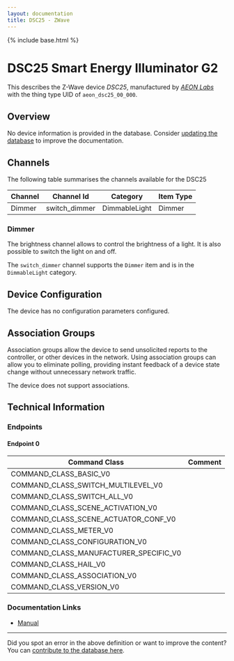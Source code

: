 ```yaml
---
layout: documentation
title: DSC25 - ZWave
---
```


{% include base.html %}

# DSC25 Smart Energy Illuminator G2
This describes the Z-Wave device *DSC25*, manufactured by *[AEON Labs](http://aeotec.com/)* with the thing type UID of ```aeon_dsc25_00_000```.

## Overview

No device information is provided in the database. Consider [updating the database](http://www.cd-jackson.com/index.php/zwave/zwave-device-database/zwave-device-list/devicesummary/276) to improve the documentation.

## Channels

The following table summarises the channels available for the DSC25

| Channel | Channel Id | Category | Item Type |
|---------|------------|----------|-----------|
| Dimmer | switch_dimmer | DimmableLight | Dimmer | 

### Dimmer

The brightness channel allows to control the brightness of a light.
            It is also possible to switch the light on and off.
        

The ```switch_dimmer``` channel supports the ```Dimmer``` item and is in the ```DimmableLight``` category.



## Device Configuration

The device has no configuration parameters configured.

## Association Groups

Association groups allow the device to send unsolicited reports to the controller, or other devices in the network. Using association groups can allow you to eliminate polling, providing instant feedback of a device state change without unnecessary network traffic.

The device does not support associations.
## Technical Information

### Endpoints

#### Endpoint 0

| Command Class | Comment |
|---------------|---------|
| COMMAND_CLASS_BASIC_V0| |
| COMMAND_CLASS_SWITCH_MULTILEVEL_V0| |
| COMMAND_CLASS_SWITCH_ALL_V0| |
| COMMAND_CLASS_SCENE_ACTIVATION_V0| |
| COMMAND_CLASS_SCENE_ACTUATOR_CONF_V0| |
| COMMAND_CLASS_METER_V0| |
| COMMAND_CLASS_CONFIGURATION_V0| |
| COMMAND_CLASS_MANUFACTURER_SPECIFIC_V0| |
| COMMAND_CLASS_HAIL_V0| |
| COMMAND_CLASS_ASSOCIATION_V0| |
| COMMAND_CLASS_VERSION_V0| |

### Documentation Links

* [Manual](http://www.cd-jackson.com/zwave_device_uploads/276/AeonLabs-DSC25-ZWUS-manual.pdf)

---

Did you spot an error in the above definition or want to improve the content?
You can [contribute to the database here](http://www.cd-jackson.com/index.php/zwave/zwave-device-database/zwave-device-list/devicesummary/276).
